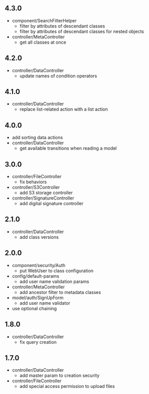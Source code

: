 ## 4.3.0

* component/SearchFilterHelper
    - filter by attributes of descendant classes
    - filter by attributes of descendant classes for nested objects
* controller/MetaController
    - get all classes at once

## 4.2.0

* controller/DataController
    - update names of condition operators

## 4.1.0

* controller/DataController
    - replace list-related action with a list action

## 4.0.0

* add sorting data actions
* controller/DataController
    - get available transitions when reading a model

## 3.0.0

* controller/FileController
    - fix behaviors
* controller/S3Controller
    - add S3 storage controller 
* controller/SignatureController
    - add digital signature controller

## 2.1.0

* controller/DataController
    - add class versions

## 2.0.0

* component/security/Auth
    - put WebUser to class configuration
* config/default-params
    - add user name validation params
* controller/MetaController
    - add ancestor filter to metadata classes
* model/auth/SignUpForm
    - add user name validator
* use optional chaining

## 1.8.0

* controller/DataController
    - fix query creation

## 1.7.0

* controller/DataController
    - add master param to creation security
* controller/FileController
    - add special access permission to upload files
